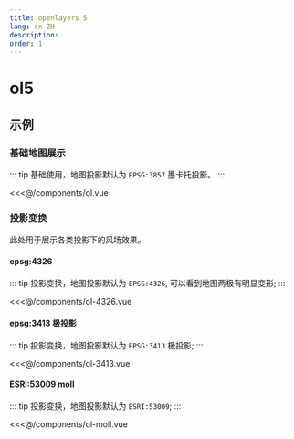 ```yaml
---
title: openlayers 5
lang: cn-ZH
description: 
order: 1
---
```

# ol5

## 示例

### 基础地图展示

::: tip
基础使用，地图投影默认为 `EPSG:3857` 墨卡托投影。
:::

<<<@/components/ol.vue

### 投影变换

此处用于展示各类投影下的风场效果。

#### epsg:4326

::: tip
投影变换，地图投影默认为 `EPSG:4326`, 可以看到地图两极有明显变形;
:::

<<<@/components/ol-4326.vue

#### epsg:3413 极投影

::: tip
投影变换，地图投影默认为 `EPSG:3413` 极投影;
:::

<<<@/components/ol-3413.vue

#### ESRI:53009 moll

::: tip
投影变换，地图投影默认为 `ESRI:53009`;
:::

<<<@/components/ol-moll.vue
